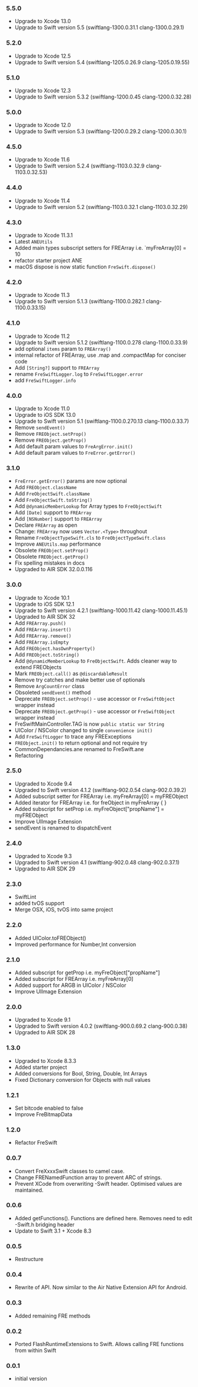 ### 5.5.0
- Upgrade to Xcode 13.0
- Upgrade to Swift version 5.5 (swiftlang-1300.0.31.1 clang-1300.0.29.1)

### 5.2.0
- Upgrade to Xcode 12.5
- Upgrade to Swift version 5.4 (swiftlang-1205.0.26.9 clang-1205.0.19.55)

### 5.1.0
- Upgrade to Xcode 12.3
- Upgrade to Swift version 5.3.2 (swiftlang-1200.0.45 clang-1200.0.32.28)

### 5.0.0
- Upgrade to Xcode 12.0
- Upgrade to Swift version 5.3 (swiftlang-1200.0.29.2 clang-1200.0.30.1)

### 4.5.0
- Upgrade to Xcode 11.6
- Upgrade to Swift version 5.2.4 (swiftlang-1103.0.32.9 clang-1103.0.32.53)

### 4.4.0
- Upgrade to Xcode 11.4
- Upgrade to Swift version 5.2 (swiftlang-1103.0.32.1 clang-1103.0.32.29)

### 4.3.0
- Upgrade to Xcode 11.3.1
- Latest `ANEUtils` 
- Added main types subscript setters for FREArray i.e. `myFreArray[0] = 10
- refactor starter project ANE
- macOS dispose is now static function `FreSwift.dispose()`

### 4.2.0
- Upgrade to Xcode 11.3
- Upgrade to Swift version 5.1.3 (swiftlang-1100.0.282.1 clang-1100.0.33.15)

### 4.1.0
- Upgrade to Xcode 11.2
- Upgrade to Swift version 5.1.2 (swiftlang-1100.0.278 clang-1100.0.33.9)
- add optional `items` param to `FREArray()`
- internal refactor of FREArray, use .map and .compactMap for conciser code
- Add `[String?]` support to `FREArray`
- rename `FreSwiftLogger.log` to  `FreSwiftLogger.error`
- add `FreSwiftLogger.info`

### 4.0.0
- Upgrade to Xcode 11.0
- Upgrade to iOS SDK 13.0
- Upgrade to Swift version 5.1 (swiftlang-1100.0.270.13 clang-1100.0.33.7)
- Remove `sendEvent()`
- Remove `FREObject.setProp()`
- Remove `FREObject.getProp()`
- Add default param values to `FreArgError.init()`
- Add default param values to `FreError.getError()`

### 3.1.0
- `FreError.getError()` params are now optional
- Add `FREObject.className`
- Add `FreObjectSwift.className`
- Add `FreObjectSwift.toString()`
- Add `@dynamicMemberLookup` for Array types to `FreObjectSwift`
- Add `[Date]` support to `FREArray`
- Add `[NSNumber]` support to `FREArray`
- Declare `FREArray` as open
- Change: `FREArray` now uses `Vector.<Type>` throughout
- Rename `FreObjectTypeSwift.cls` to `FreObjectTypeSwift.class`
- Improve `ANEUtils.map` performance
- Obsolete `FREObject.setProp()`
- Obsolete `FREObject.getProp()`
- Fix spelling mistakes in docs
- Upgraded to AIR SDK 32.0.0.116

### 3.0.0
- Upgrade to Xcode 10.1
- Upgrade to iOS SDK 12.1
- Upgrade to Swift version 4.2.1 (swiftlang-1000.11.42 clang-1000.11.45.1)
- Upgraded to AIR SDK 32
- Add `FREArray.push()`
- Add `FREArray.insert()`
- Add `FREArray.remove()`
- Add `FREArray.isEmpty`
- Add `FREObject.hasOwnProperty()`
- Add `FREObject.toString()`
- Add `@dynamicMemberLookup` to `FreObjectSwift`. Adds cleaner way to extend FREObjects 
- Mark `FREObject.call()` as  `@discardableResult`
- Remove try catches and make better use of optionals
- Remove `ArgCountError` class
- Obsoleted `sendEvent()` method
- Deprecate `FREObject.setProp()` - use accessor or `FreSwiftObject` wrapper instead
- Deprecate `FREObject.getProp()` - use accessor or `FreSwiftObject` wrapper instead
- FreSwiftMainController.TAG is now `public static var String`
- UIColor / NSColor changed to single `convenience init()`
- Add `FreSwiftLogger` to trace any FREExceptions
- `FREObject.init()` to return optional and not require try
- CommonDependancies.ane renamed to FreSwift.ane
- Refactoring

### 2.5.0
- Upgraded to Xcode 9.4
- Upgraded to Swift version 4.1.2 (swiftlang-902.0.54 clang-902.0.39.2)
- Added subscript setter for FREArray i.e. myFreArray[0] = myFREObject
- Added iterator for FREArray i.e. for freObject in myFreArray { }
- Added subscript for setProp i.e. myFreObject["propName"] = myFREObject
- Improve UIImage Extension
- sendEvent is renamed to dispatchEvent

### 2.4.0
- Upgraded to Xcode 9.3
- Upgraded to Swift version 4.1 (swiftlang-902.0.48 clang-902.0.37.1)
- Upgraded to AIR SDK 29

### 2.3.0
- SwiftLint
- added tvOS support
- Merge OSX, iOS, tvOS into same project

### 2.2.0
- Added UIColor.toFREObject() 
- Improved performance for Number,Int conversion

### 2.1.0
- Added subscript for getProp i.e. myFreObject["propName"]
- Added subscript for FREArray i.e. myFreArray[0]
- Added support for ARGB in UIColor / NSColor
- Improve UIImage Extension

### 2.0.0
- Upgraded to Xcode 9.1
- Upgraded to Swift version 4.0.2 (swiftlang-900.0.69.2 clang-900.0.38)
- Upgraded to AIR SDK 28

### 1.3.0
- Upgraded to Xcode 8.3.3
- Added starter project
- Added conversions for Bool, String, Double, Int Arrays
- Fixed Dictionary conversion for Objects with null values

### 1.2.1
- Set bitcode enabled to false
- Improve FreBitmapData

### 1.2.0
- Refactor FreSwift

### 0.0.7
- Convert FreXxxxSwift classes to camel case.
- Change FRENamedFunction array to prevent ARC of strings.
- Prevent XCode from overwriting -Swift header. Optimised values are maintained.

### 0.0.6 
- Added getFunctions(). Functions are defined here. Removes need to edit -Swift.h bridging header
- Update to Swift 3.1 + Xcode 8.3

### 0.0.5 
- Restructure

### 0.0.4 
- Rewrite of API. Now similar to the Air Native Extension API for Android.

### 0.0.3  
- Added remaining FRE methods

### 0.0.2  
- Ported FlashRuntimeExtensions to Swift. Allows calling FRE functions from within Swift

### 0.0.1  
- initial version
